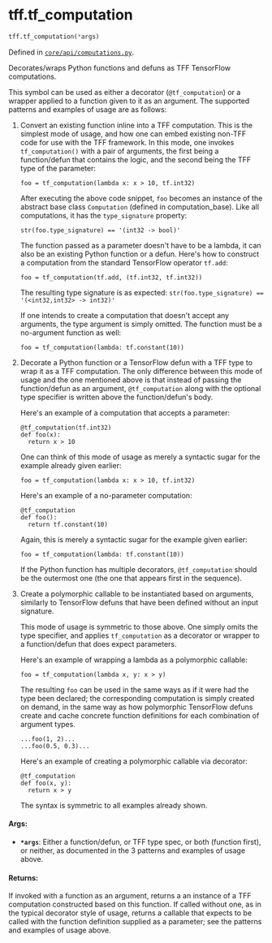 <div itemscope itemtype="http://developers.google.com/ReferenceObject">
<meta itemprop="name" content="tff.tf_computation" />
<meta itemprop="path" content="Stable" />
</div>

# tff.tf_computation

```python
tff.tf_computation(*args)
```

Defined in
[`core/api/computations.py`](http://github.com/tensorflow/federated/tree/master/tensorflow_federated/python/core/api/computations.py).

Decorates/wraps Python functions and defuns as TFF TensorFlow computations.

This symbol can be used as either a decorator (`@tf_computation`) or a wrapper
applied to a function given to it as an argument. The supported patterns and
examples of usage are as follows:

1.  Convert an existing function inline into a TFF computation. This is the
    simplest mode of usage, and how one can embed existing non-TFF code for use
    with the TFF framework. In this mode, one invokes `tf_computation()` with a
    pair of arguments, the first being a function/defun that contains the logic,
    and the second being the TFF type of the parameter:

    ```
    foo = tf_computation(lambda x: x > 10, tf.int32)
    ```

    After executing the above code snippet, `foo` becomes an instance of the
    abstract base class `Computation` (defined in computation_base). Like all
    computations, it has the `type_signature` property:

    ```
    str(foo.type_signature) == '(int32 -> bool)'
    ```

    The function passed as a parameter doesn't have to be a lambda, it can also
    be an existing Python function or a defun. Here's how to construct a
    computation from the standard TensorFlow operator `tf.add`:

    ```
    foo = tf_computation(tf.add, (tf.int32, tf.int32))
    ```

    The resulting type signature is as expected: `str(foo.type_signature) ==
    '(<int32,int32> -> int32)'`

    If one intends to create a computation that doesn't accept any arguments,
    the type argument is simply omitted. The function must be a no-argument
    function as well:

    ```
    foo = tf_computation(lambda: tf.constant(10))
    ```

2.  Decorate a Python function or a TensorFlow defun with a TFF type to wrap it
    as a TFF computation. The only difference between this mode of usage and the
    one mentioned above is that instead of passing the function/defun as an
    argument, `@tf_computation` along with the optional type specifier is
    written above the function/defun's body.

    Here's an example of a computation that accepts a parameter:

    ```
    @tf_computation(tf.int32)
    def foo(x):
      return x > 10
    ```

    One can think of this mode of usage as merely a syntactic sugar for the
    example already given earlier:

    ```
    foo = tf_computation(lambda x: x > 10, tf.int32)
    ```

    Here's an example of a no-parameter computation:

    ```
    @tf_computation
    def foo():
      return tf.constant(10)
    ```

    Again, this is merely a syntactic sugar for the example given earlier:

    ```
    foo = tf_computation(lambda: tf.constant(10))
    ```

    If the Python function has multiple decorators, `@tf_computation` should be
    the outermost one (the one that appears first in the sequence).

3.  Create a polymorphic callable to be instantiated based on arguments,
    similarly to TensorFlow defuns that have been defined without an input
    signature.

    This mode of usage is symmetric to those above. One simply omits the type
    specifier, and applies `tf_computation` as a decorator or wrapper to a
    function/defun that does expect parameters.

    Here's an example of wrapping a lambda as a polymorphic callable:

    ```
    foo = tf_computation(lambda x, y: x > y)
    ```

    The resulting `foo` can be used in the same ways as if it were had the type
    been declared; the corresponding computation is simply created on demand, in
    the same way as how polymorphic TensorFlow defuns create and cache concrete
    function definitions for each combination of argument types.

    ```
    ...foo(1, 2)...
    ...foo(0.5, 0.3)...
    ```

    Here's an example of creating a polymorphic callable via decorator:

    ```
    @tf_computation
    def foo(x, y):
      return x > y
    ```

    The syntax is symmetric to all examples already shown.

#### Args:

*   <b>`*args`</b>: Either a function/defun, or TFF type spec, or both (function
    first), or neither, as documented in the 3 patterns and examples of usage
    above.

#### Returns:

If invoked with a function as an argument, returns a an instance of a TFF
computation constructed based on this function. If called without one, as in the
typical decorator style of usage, returns a callable that expects to be called
with the function definition supplied as a parameter; see the patterns and
examples of usage above.
